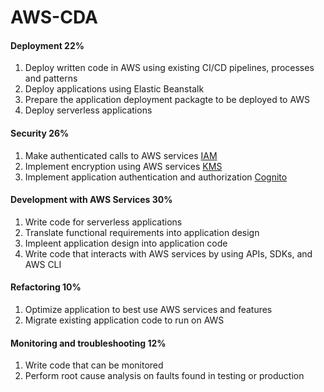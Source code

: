 # AWS-CDA

#### Deployment 22%
1. Deploy written code in AWS using existing CI/CD pipelines, processes and patterns
1. Deploy applications using Elastic Beanstalk
1. Prepare the application deployment packagte to be deployed to AWS
1. Deploy serverless applications

#### Security 26%
1. Make authenticated calls to AWS services [IAM](iam.md)
1. Implement encryption using AWS services [KMS](kms.md)
1. Implement application authentication and authorization [Cognito](cognito.md)

#### Development with AWS Services 30%
1. Write code for serverless applications
1. Translate functional requirements into application design
1. Impleent application design into application code
1. Write code that interacts with AWS services by using APIs, SDKs, and AWS CLI

#### Refactoring 10%
1. Optimize application to best use AWS services and features
1. Migrate existing application code to run on AWS

#### Monitoring and troubleshooting 12%
1. Write code that can be monitored
1. Perform root cause analysis on faults found in testing or production

